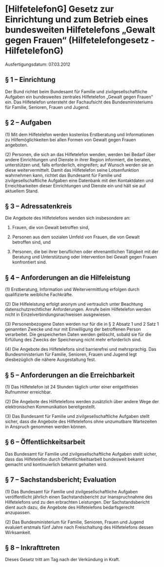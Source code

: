 # [HilfetelefonG] Gesetz zur Einrichtung und zum Betrieb eines bundesweiten Hilfetelefons „Gewalt gegen Frauen“  (Hilfetelefongesetz - HilfetelefonG)

Ausfertigungsdatum: 07.03.2012

 

## § 1 – Einrichtung

Der Bund richtet beim Bundesamt für Familie und zivilgesellschaftliche Aufgaben ein bundesweites zentrales Hilfetelefon „Gewalt gegen Frauen“ ein. Das Hilfetelefon untersteht der Fachaufsicht des Bundesministeriums für Familie, Senioren, Frauen und Jugend.


## § 2 – Aufgaben

(1) Mit dem Hilfetelefon werden kostenlos Erstberatung und Informationen zu Hilfemöglichkeiten bei allen Formen von Gewalt gegen Frauen angeboten.

(2) Personen, die sich an das Hilfetelefon wenden, werden bei Bedarf über andere Einrichtungen und Dienste in ihrer Region informiert, die beraten, unterstützen und, falls erforderlich, eingreifen; auf Wunsch werden sie an diese weitervermittelt. Damit das Hilfetelefon seine Lotsenfunktion wahrnehmen kann, richtet das Bundesamt für Familie und zivilgesellschaftliche Aufgaben eine Datenbank mit den Kontaktdaten und Erreichbarkeiten dieser Einrichtungen und Dienste ein und hält sie auf aktuellem Stand.


## § 3 – Adressatenkreis

Die Angebote des Hilfetelefons wenden sich insbesondere an:

1. Frauen, die von Gewalt betroffen sind,

2. Personen aus dem sozialen Umfeld von Frauen, die von Gewalt betroffen sind, und

3. Personen, die bei ihrer beruflichen oder ehrenamtlichen Tätigkeit mit der Beratung und Unterstützung oder Intervention bei Gewalt gegen Frauen konfrontiert sind.


## § 4 – Anforderungen an die Hilfeleistung

(1) Erstberatung, Information und Weitervermittlung erfolgen durch qualifizierte weibliche Fachkräfte.

(2) Die Hilfeleistung erfolgt anonym und vertraulich unter Beachtung datenschutzrechtlicher Anforderungen. Anrufe beim Hilfetelefon werden nicht in Einzelverbindungsnachweisen ausgewiesen.

(3) Personenbezogene Daten werden nur für die in § 2 Absatz 1 und 2 Satz 1 genannten Zwecke und nur mit Einwilligung der betroffenen Person verarbeitet. Die gespeicherten Daten werden gelöscht, sobald sie für die Erfüllung des Zwecks der Speicherung nicht mehr erforderlich sind.

(4) Die Angebote des Hilfetelefons sind barrierefrei und mehrsprachig. Das Bundesministerium für Familie, Senioren, Frauen und Jugend legt diesbezüglich die nähere Ausgestaltung fest.


## § 5 – Anforderungen an die Erreichbarkeit

(1) Das Hilfetelefon ist 24 Stunden täglich unter einer entgeltfreien Rufnummer erreichbar.

(2) Die Angebote des Hilfetelefons werden zusätzlich über andere Wege der elektronischen Kommunikation bereitgestellt.

(3) Das Bundesamt für Familie und zivilgesellschaftliche Aufgaben stellt sicher, dass die Angebote des Hilfetelefons ohne unzumutbare Wartezeiten in Anspruch genommen werden können.


## § 6 – Öffentlichkeitsarbeit

Das Bundesamt für Familie und zivilgesellschaftliche Aufgaben stellt sicher, dass das Hilfetelefon durch Öffentlichkeitsarbeit bundesweit bekannt gemacht und kontinuierlich bekannt gehalten wird.


## § 7 – Sachstandsbericht; Evaluation

(1) Das Bundesamt für Familie und zivilgesellschaftliche Aufgaben veröffentlicht jährlich einen Sachstandsbericht zur Inanspruchnahme des Hilfetelefons und zu den erbrachten Leistungen. Der Sachstandsbericht dient auch dazu, die Angebote des Hilfetelefons bedarfsgerecht anzupassen.

(2) Das Bundesministerium für Familie, Senioren, Frauen und Jugend evaluiert erstmals fünf Jahre nach Freischaltung des Hilfetelefons dessen Wirksamkeit.


## § 8 – Inkrafttreten

Dieses Gesetz tritt am Tag nach der Verkündung in Kraft.
